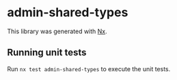 # admin-shared-types

This library was generated with [Nx](https://nx.dev).

## Running unit tests

Run `nx test admin-shared-types` to execute the unit tests.
